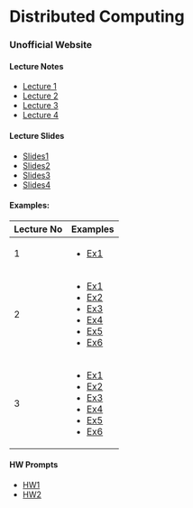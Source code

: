 # Distributed Computing
### Unofficial Website

#### Lecture Notes
- [Lecture 1](MSAN694-Lec1-Notes.ipynb)
- [Lecture 2](MSAN694-Lec2-Notes.ipynb)
- [Lecture 3](MSAN694-Lec3-notes.ipynb)
- [Lecture 4](MSAN694-Lec4-Notes.ipynb)


#### Lecture Slides
- [Slides1](lecture_slides/MSAN694_Week1_Updated.pdf)
- [Slides2](lecture_slides/MSAN694_Week2.pdf)
- [Slides3](lecture_slides/MSAN694_Week3.pdf)
- [Slides4](lecture_slides/MSAN694_Week4.pdf)

#### Examples:

|Lecture No | Examples |
|-----| --------|
|1| <ul><li>[Ex1](examples/Week1/ex1.ipynb)</li></ul>|
|2|<ul><li>[Ex1](examples/Week2/ex1.ipynb)</li><li>[Ex2](examples/Week2/ex2.ipynb)</li><li>[Ex3](examples/Week2/ex3.ipynb)</li><li>[Ex4](examples/Week2/ex4.ipynb)</li><li>[Ex5](examples/Week2/ex5.ipynb)</li><li>[Ex6](examples/Week2/ex6.ipynb)</li></ul>
|3|<ul><li>[Ex1](examples/Week3/ex1.ipynb)</li><li>[Ex2](examples/Week3/ex2.ipynb)</li><li>[Ex3](examples/Week3/ex3.ipynb)</li><li>[Ex4](examples/Week3/ex4.ipynb)</li><li>[Ex5](examples/Week3/ex5.ipynb)</li><li>[Ex6](examples/Week3/ex6.ipynb)</li></ul>

#### HW Prompts
- [HW1](hw/DistributedComputing_Spark_Installation_v007.pdf)
- [HW2](hw/msan694_hw2.pdf)